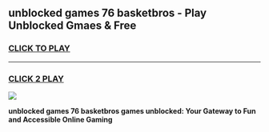 
## unblocked games 76 basketbros - Play Unblocked Gmaes & Free
<h3>
<a href="https://premium.freeplayer.one?title=unblocked_games_76_basketbros&ref=19F">CLICK TO PLAY</a></h3>
<hr>

<h3>
<a href="https://premium.freeplayer.one?title=unblocked_games_76_basketbros&ref=19F">CLICK 2 PLAY</a>
  
</h3>

<a href="https://premium.freeplayer.one?title=unblocked_games_76_basketbros&ref=19F/"><img src="https://clearcache.store/games.png"></a>


**unblocked games 76 basketbros games unblocked: Your Gateway to Fun and Accessible Online Gaming**
